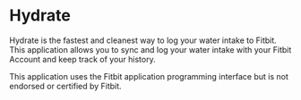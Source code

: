 Hydrate
=======

Hydrate is the fastest and cleanest way to log your water intake to Fitbit. This application allows you to sync and log your water intake with your Fitbit Account and keep track of your history.

This application uses the Fitbit application programming interface but is not endorsed or certified by Fitbit.